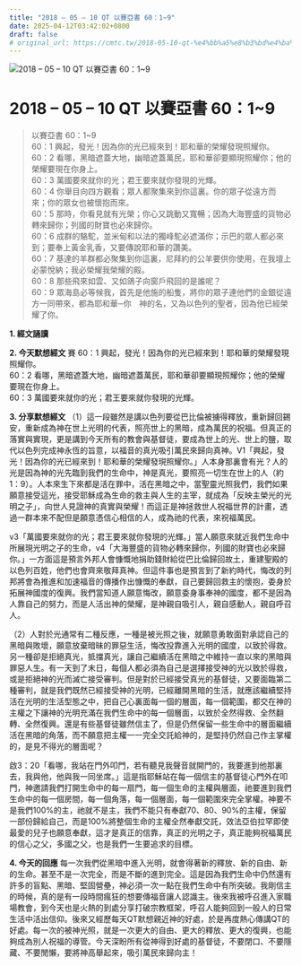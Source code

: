 ```yaml
---
title: "2018 – 05 – 10 QT 以賽亞書 60：1~9"
date: 2025-04-12T03:42:02+0800
draft: false
# original_url: https://cmtc.tw/2018-05-10-qt-%e4%bb%a5%e8%b3%bd%e4%ba%9e%e6%9b%b8-60%ef%bc%9a19
---
```


![2018 – 05 – 10 QT 以賽亞書 60：1\~9](/images/qt.jpg   "2018 – 05 – 10 QT 以賽亞書 60：1\~9")

# 2018 – 05 – 10 QT 以賽亞書 60：1\~9

> 以賽亞書 60：1\~9  
> 60：1 興起，發光！因為你的光已經來到！耶和華的榮耀發現照耀你。  
> 60：2 看哪，黑暗遮蓋大地，幽暗遮蓋萬民，耶和華卻要顯現照耀你；他的榮耀要現在你身上。  
> 60：3 萬國要來就你的光；君王要來就你發現的光輝。  
> 60：4 你舉目向四方觀看；眾人都聚集來到你這裏。你的眾子從遠方而來；你的眾女也被懷抱而來。  
> 60：5 那時，你看見就有光榮；你心又跳動又寬暢；因為大海豐盛的貨物必轉來歸你；列國的財寶也必來歸你。  
> 60：6 成群的駱駝，並米甸和以法的獨峰駝必遮滿你；示巴的眾人都必來到；要奉上黃金乳香，又要傳說耶和華的讚美。  
> 60：7 基達的羊群都必聚集到你這裏，尼拜約的公羊要供你使用，在我壇上必蒙悅納；我必榮耀我榮耀的殿。  
> 60：8 那些飛來如雲、又如鴿子向窗戶飛回的是誰呢？  
> 60：9 眾海島必等候我，首先是他施的船隻，將你的眾子連他們的金銀從遠方一同帶來，都為耶和華─你　神的名，又為以色列的聖者，因為他已經榮耀了你。

**1. 經文誦讀**

**2.  今天默想經文**
賽 60：1 興起，發光！因為你的光已經來到！耶和華的榮耀發現照耀你。  
60：2 看哪，黑暗遮蓋大地，幽暗遮蓋萬民，耶和華卻要顯現照耀你；他的榮耀要現在你身上。  
60：3 萬國要來就你的光；君王要來就你發現的光輝。

**3. 分享默想經文**
（1）這一段雖然是講以色列要從巴比倫被擄得釋放，重新歸回錫安，重新成為神在世上光明的代表，照亮世上的黑暗，成為萬民的祝福。但真正的落實與實現，更是講到今天所有的教會與基督徒，要成為世上的光、世上的鹽，取代以色列完成神永恆的旨意，以福音的真光吸引萬民來歸向真神。V1「興起，發光！因為你的光已經來到！耶和華的榮耀發現照耀你。」人本身那裏會有光？人的光是因為神的光先臨到我們的生命中，神是真光，要照亮一切生在世上的人（約1：9）。人本來生下來都是活在罪中，活在黑暗之中，當聖靈光照我們，我們如果願意接受這光，接受耶穌成為生命的救主與人生的主宰，就成為「反映主榮光的光明之子」，向世人見證神的真實與榮耀！而這正是神拯救世人祝福世界的計畫，透過一群本來不配但是願意憑信心相信的人，成為祂的代表，來祝福萬民。

v3「萬國要來就你的光；君王要來就你發現的光輝。」當人願意來就近我們生命中所展現光明之子的生命，v4「大海豐盛的貨物必轉來歸你，列國的財寶也必來歸你。」一方面這是預言外邦人會慷慨地捐助錢財給從巴比倫歸回故土，重建聖殿的以色列百姓，他們也會齊來敬拜真神。但這件事也是預言到了新約時代，悔改的列邦將會為推進和加速福音的傳播作出慷慨的奉獻，自己要歸回救主的懷抱，委身於拓展神國度的復興。我們當知道人願意悔改，願意委身事奉神的國度，都不是因為人靠自己的努力，而是人活出神的榮耀，是神親自吸引人，親自感動人，親自呼召人。

（2）人對於光通常有二種反應，一種是被光照之後，就願意勇敢面對承認自己的黑暗與敗壞，願意放棄暗昧的罪惡生活，悔改投靠進入光明的國度，以致於得救。另一種卻是拒絕真光，抵擋真光，讓自己繼續活在黑暗之中維持一直以來的黑暗與罪惡人生。有一天到了末日，每個人都必須為自己是選擇接受神的光以致於得救，或是拒絕神的光而滅亡接受審判。但是對於已經接受真光的基督徒，又要面臨第二種審判，就是我們既然已經接受神的光明，已經離開黑暗的生活，就應該繼續堅持活在光明的生活型態之中，把自己心裏面每一個的層面，每一個範圍，都交在神的主權之下讓神的光明充滿在我們生命中的每一個層面，以致於全然得救、全然翻轉、全然復興。還是有些基督徒雖然信主了，但是仍然保留一些生命中的層面繼續活在黑暗的角落，而不願意把主權一一完全交託給神的，是堅持仍然自己作主掌權的，是見不得光的層面呢？

啟3：20「看哪，我站在門外叩門，若有聽見我聲音就開門的，我要進到他那裏去，我與他，他與我一同坐席。」這是指耶穌站在每一個信主的基督徒心門外在叩門，神邀請我們打開生命中的每一扇門，每一個生命的主權與層面，祂要進到我們生命中的每一個房間，每一個角落，每一個層面，每一個範圍來完全掌權。神要不是我們100%的主，祂就不是主，我們不能只有奉獻70、80、90%的主權，保留一部份歸給自己，而是100%將整個生命的主權全然奉獻交託，效法亞伯拉罕即使最愛的兒子也願意奉獻，這才是真正的信靠，真正的光明之子，真正能夠祝福萬民的信心之父，多國之父，也是我們一生要追求的目標。

**4. 今天的回應**
每一次我們從黑暗中進入光明，就會得著新的釋放、新的自由、新的生命。甚至不是一次完全，而是不斷的進到完全。這是因為我們生命中仍然還有許多的盲點、黑暗、堅固營壘，神必須一次一點在我們生命中有所突破。我剛信主的時候，真的是有一段時間瘋狂的想要傳福音讓人認識主。後來我被呼召進入家職場教會，到今天也是火熱的到處分享打破宗教框架，呼召人能夠回到一般人的日常生活中活出信仰。後來又經歷每天QT默想親近神的好處，於是再度熱心傳講QT的好處。每一次的被神光照，就是一次更大的自由、更大的釋放、更大的復興，也能夠成為別人祝福的導管。今天深盼所有從神得到好處的基督徒，不要閉口、不要隱藏、不要閒懶，要將神高舉起來，吸引萬民來歸向主！
